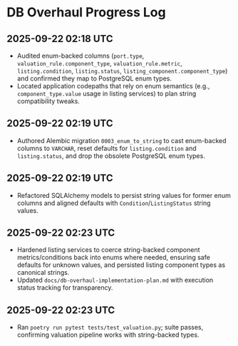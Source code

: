 # DB Overhaul Progress Log

## 2025-09-22 02:18 UTC
- Audited enum-backed columns (`port.type`, `valuation_rule.component_type`, `valuation_rule.metric`, `listing.condition`, `listing.status`, `listing_component.component_type`) and confirmed they map to PostgreSQL enum types.
- Located application codepaths that rely on enum semantics (e.g., `component_type.value` usage in listing services) to plan string compatibility tweaks.

## 2025-09-22 02:19 UTC
- Authored Alembic migration `0003_enum_to_string` to cast enum-backed columns to `VARCHAR`, reset defaults for `listing.condition` and `listing.status`, and drop the obsolete PostgreSQL enum types.

## 2025-09-22 02:19 UTC
- Refactored SQLAlchemy models to persist string values for former enum columns and aligned defaults with `Condition`/`ListingStatus` string values.

## 2025-09-22 02:23 UTC
- Hardened listing services to coerce string-backed component metrics/conditions back into enums where needed, ensuring safe defaults for unknown values, and persisted listing component types as canonical strings.
- Updated `docs/db-overhaul-implementation-plan.md` with execution status tracking for transparency.

## 2025-09-22 02:23 UTC
- Ran `poetry run pytest tests/test_valuation.py`; suite passes, confirming valuation pipeline works with string-backed types.
